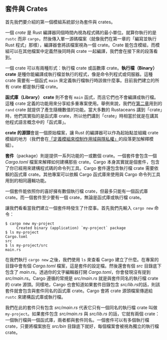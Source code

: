 ## 套件與 Crates

首先我們要介紹的第一個模組系統部分為套件與 crates。

一個 *crate* 是 Rust 編譯器同個時間內視為程式碼的最小單位。就算你執行的是 `rustc` 而非 `cargo`，然後傳入單一源碼檔案（就像我們在第一章的「編寫並執行 Rust 程式」那樣），編譯器會將該檔案視為一個 crate。Crate 能包含模組，而模組可以在其他檔案中定義然後同時與 crate 一起編譯，我們會在接下來的段落看到。

一個 crate 可以有兩種形式：執行檔 crate 或函數庫 crate。**執行檔（Binary） crate** 是種你能編譯成執行檔並執行的程式，像是命令列程式或伺服器。這種 crate 需要有一個函式 `main` 來定義執行檔執行時該做什麼事。目前我們建立的所有 crate 都是執行檔 crate。

**函式庫（Library） crate** 則不會有 `main` 函式，而且它們也不會編譯成執行檔。這種 crate 定義的功能用來分享給多重專案使用。舉例來說，我們在[第二章][rand]<!-- ignore -->用到的 `rand` crate 就提供了產生隨機數值的功能。當大多數的 Rustaceans 講到「crate」時，他們其實指的是函式庫 crate，所以他們講到「crate」時相當於就是在講其他程式語言概念中的「函式庫」。

**crate 的源頭**會是一個原始檔案，讓 Rust 的編譯器可以作為起始點並組織 crate 模組的地方（我們會在[「定義模組來控制作用域與隱私權」][modules]<!-- ignore -->的段落更加解釋模組）。

**套件**（package）則是提供一系列功能的一或數個 crate。一個套件會包含一個 *Cargo.toml* 檔案來解釋如何建構那些 crate。Cargo 本身其實就是個套件，包含了你已經用來建構程式碼的命令列工具。Cargo 套件還包含執行檔 crate 需要依賴的函式庫 crate。其他專案可以依賴 Cargo 函式庫來使用與 Cargo 命令列工具用到的相同邏輯功能。

一個套件能依照你的喜好擁有數個執行檔 crate，但最多只能有一個函式庫 crate。而一個套件至少要有一個 crate，無論是函式庫或執行檔 crate。

讓我們看看當我們建立一個套件時發生了什麼事。首先我們先輸入 `cargo new` 命令：

```console
$ cargo new my-project
     Created binary (application) `my-project` package
$ ls my-project
Cargo.toml
src
$ ls my-project/src
main.rs
```

在我們執行 `cargo new` 之後，我們使用 `ls` 來查看 Cargo 建立了什麼。在專案的目錄中會有個 *Cargo.toml* 檔案，這是套件的設定檔。然後還會有個 *src* 目錄底下包含了 *main.rs*。透過你的文字編輯器打開 *Cargo.toml*，你會發現沒有提到 *src/main.rs*。Cargo 遵循的常規是 *src/main.rs* 就是與套件同名的執行檔 crate 的 crate 源頭。同樣地，Cargo 也會知道如果套件目錄包含 *src/lib.rs*的話，則該套件就會包含與套件同名的函式庫 crate。Cargo 會將 crate 源頭檔案傳遞給 `rustc` 來建構函式庫或執行檔。

我們在此的套件只有包含 *src/main.rs* 代表它只有一個同名的執行檔 crate 叫做 `my-project`。如果套件包含 *src/main.rs* 與 *src/lib.rs* 的話，它就有兩個 crate：一個執行檔與一個函式庫，兩者都與套件同名。一個套件可以有多個執行檔 crate，只要將檔案放在 *src/bin* 目錄底下就好，每個檔案會被視為獨立的執行檔 crate。

[modules]: ch07-02-defining-modules-to-control-scope-and-privacy.html
[rand]: ch02-00-guessing-game-tutorial.html#產生隨機數字

